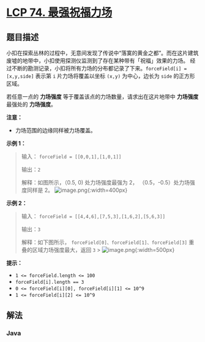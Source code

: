 # [LCP 74. 最强祝福力场](https://leetcode.cn/problems/xepqZ5)

## 题目描述



小扣在探索丛林的过程中，无意间发现了传说中“落寞的黄金之都”。而在这片建筑废墟的地带中，小扣使用探测仪监测到了存在某种带有「祝福」效果的力场。
经过不断的勘测记录，小扣将所有力场的分布都记录了下来。`forceField[i] = [x,y,side]` 表示第 `i` 片力场将覆盖以坐标 `(x,y)` 为中心，边长为 `side` 的正方形区域。

若任意一点的 **力场强度** 等于覆盖该点的力场数量，请求出在这片地带中 **力场强度** 最强处的 **力场强度**。

**注意：**

-   力场范围的边缘同样被力场覆盖。

**示例 1：**

> 输入：
> `forceField = [[0,0,1],[1,0,1]]`
>
> 输出：`2`
>
> 解释：如图所示，（0.5, 0) 处力场强度最强为 2， （0.5，-0.5）处力场强度同样是 2。
> ![image.png](https://fastly.jsdelivr.net/gh/doocs/leetcode@main/lcp/LCP%2074.%20%E6%9C%80%E5%BC%BA%E7%A5%9D%E7%A6%8F%E5%8A%9B%E5%9C%BA/images/1681805536-zGfghe-image.png){:width=400px}

**示例 2：**

> 输入：
> `forceField = [[4,4,6],[7,5,3],[1,6,2],[5,6,3]]`
>
> 输出：`3`
>
> 解释：如下图所示，
> `forceField[0]、forceField[1]、forceField[3]` 重叠的区域力场强度最大，返回 `3` > ![image.png](https://fastly.jsdelivr.net/gh/doocs/leetcode@main/lcp/LCP%2074.%20%E6%9C%80%E5%BC%BA%E7%A5%9D%E7%A6%8F%E5%8A%9B%E5%9C%BA/images/1681805437-HQkyZS-image.png){:width=500px}

**提示：**

-   `1 <= forceField.length <= 100`
-   `forceField[i].length == 3`
-   `0 <= forceField[i][0], forceField[i][1] <= 10^9`
-   `1 <= forceField[i][2] <= 10^9`

## 解法

### **Java**

```java

```
